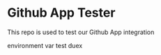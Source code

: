 # Github App Tester

This repo is used to test our Github App integration

environment var test duex
